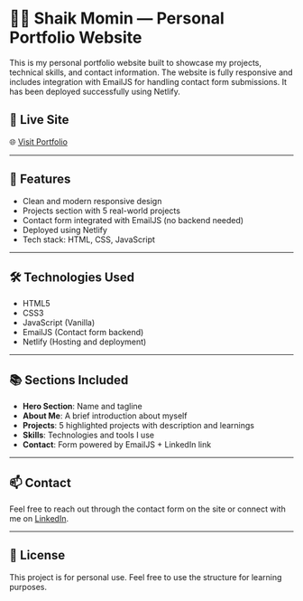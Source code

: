 # 🧑‍💻 Shaik Momin — Personal Portfolio Website

This is my personal portfolio website built to showcase my projects, technical skills, and contact information. The website is fully responsive and includes integration with EmailJS for handling contact form submissions. It has been deployed successfully using Netlify.

## 🚀 Live Site
🌐 [Visit Portfolio](https://majestic-cajeta-9e33cd.netlify.app/)  

---

## 📂 Features

- Clean and modern responsive design
- Projects section with 5 real-world projects
- Contact form integrated with EmailJS (no backend needed)
- Deployed using Netlify
- Tech stack: HTML, CSS, JavaScript

---

## 🛠️ Technologies Used

- HTML5
- CSS3
- JavaScript (Vanilla)
- EmailJS (Contact form backend)
- Netlify (Hosting and deployment)

---

## 📚 Sections Included

- **Hero Section**: Name and tagline
- **About Me**: A brief introduction about myself
- **Projects**: 5 highlighted projects with description and learnings
- **Skills**: Technologies and tools I use
- **Contact**: Form powered by EmailJS + LinkedIn link

---

## 📫 Contact

Feel free to reach out through the contact form on the site or connect with me on [LinkedIn](https://www.linkedin.com/in/momin-shaik-038503316/).

---

## 🔐 License

This project is for personal use. Feel free to use the structure for learning purposes.
